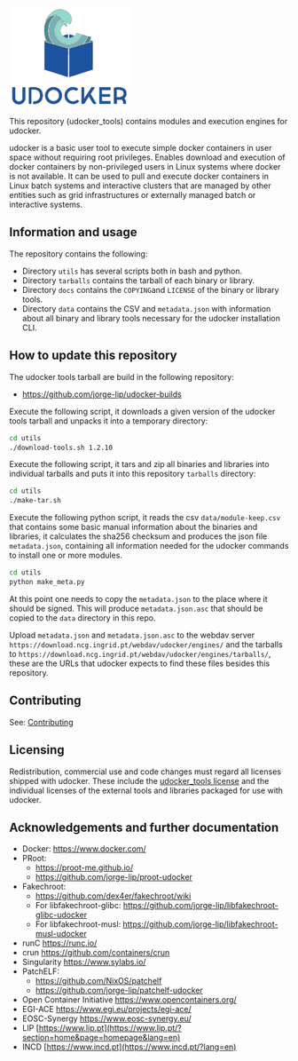 ![logo](docs/logo-small.png)

This repository (udocker_tools) contains modules and execution engines for udocker.

udocker is a basic user tool to execute simple docker containers in user
space without requiring root privileges. Enables download and execution
of docker containers by non-privileged users in Linux systems where
docker is not available. It can be used to pull and execute docker
containers in Linux batch systems and interactive clusters that are
managed by other entities such as grid infrastructures or externally
managed batch or interactive systems.

## Information and usage

The repository contains the following:

* Directory `utils` has several scripts both in bash and python.
* Directory `tarballs` contains the tarball of each binary or library.
* Directory `docs` contains the `COPYING`and `LICENSE` of the binary or library tools.
* Directory `data` contains the CSV and `metadata.json` with information about all binary and
  library tools necessary for the udocker installation CLI.

## How to update this repository

The udocker tools tarball are build in the following repository:

* <https://github.com/jorge-lip/udocker-builds>

Execute the following script, it downloads a given version of the udocker tools tarball and unpacks
it into a temporary directory:

```bash
cd utils
./download-tools.sh 1.2.10
```

Execute the following script, it tars and zip all binaries and libraries into individual tarballs
and puts it into this repository `tarballs` directory:

```bash
cd utils
./make-tar.sh
```

Execute the following python script, it reads the csv `data/module-keep.csv` that contains some
basic manual information about the binaries and libraries, it calculates the sha256 checksum and
produces the json file `metadata.json`, containing all information needed for the udocker commands
to install one or more modules.

```bash
cd utils
python make_meta.py
```

At this point one needs to copy the `metadata.json` to the place where it should be signed. This will
produce `metadata.json.asc` that should be copied to the `data` directory in this repo.

Upload  `metadata.json` and `metadata.json.asc` to the webdav server
`https://download.ncg.ingrid.pt/webdav/udocker/engines/` and the tarballs to
`https://download.ncg.ingrid.pt/webdav/udocker/engines/tarballs/`, these are the URLs that udocker expects
to find these files besides this repository.

## Contributing

See: [Contributing](CONTRIBUTING.md)

## Licensing

Redistribution, commercial use and code changes must regard all licenses
shipped with udocker. These include the [udocker_tools license](LICENSE) and the
individual licenses of the external tools and libraries packaged for use
with udocker.

## Acknowledgements and further documentation

* Docker: <https://www.docker.com/>
* PRoot:
  * <https://proot-me.github.io/>
  * <https://github.com/jorge-lip/proot-udocker>
* Fakechroot:
  * <https://github.com/dex4er/fakechroot/wiki>
  * For libfakechroot-glibc: <https://github.com/jorge-lip/libfakechroot-glibc-udocker>
  * For libfakechroot-musl: <https://github.com/jorge-lip/libfakechroot-musl-udocker>
* runC <https://runc.io/>
* crun <https://github.com/containers/crun>
* Singularity <https://www.sylabs.io/>
* PatchELF:
  * <https://github.com/NixOS/patchelf>
  * <https://github.com/jorge-lip/patchelf-udocker>
* Open Container Initiative <https://www.opencontainers.org/>
* EGI-ACE <https://www.egi.eu/projects/egi-ace/>
* EOSC-Synergy <https://www.eosc-synergy.eu/>
* LIP [https://www.lip.pt](https://www.lip.pt/?section=home&page=homepage&lang=en)
* INCD [https://www.incd.pt](https://www.incd.pt/?lang=en)
